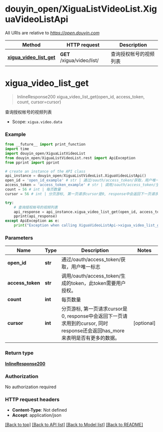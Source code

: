 # douyin_open/XiguaListVideoList.XiguaVideoListApi

All URIs are relative to *https://open.douyin.com*

Method | HTTP request | Description
------------- | ------------- | -------------
[**xigua_video_list_get**](XiguaVideoListApi.md#xigua_video_list_get) | **GET** /xigua/video/list/ | 查询授权帐号的视频列表

# **xigua_video_list_get**
> InlineResponse200 xigua_video_list_get(open_id, access_token, count, cursor=cursor)

查询授权帐号的视频列表

* Scope: `xigua.video.data` 

### Example
```python
from __future__ import print_function
import time
import douyin_open/XiguaListVideoList
from douyin_open/XiguaListVideoList.rest import ApiException
from pprint import pprint

# create an instance of the API class
api_instance = douyin_open/XiguaListVideoList.XiguaVideoListApi()
open_id = 'open_id_example' # str | 通过/oauth/access_token/获取，用户唯一标志
access_token = 'access_token_example' # str | 调用/oauth/access_token/生成的token，此token需要用户授权。
count = 56 # int | 每页数量
cursor = 56 # int | 分页游标, 第一页请求cursor是0, response中会返回下一页请求用到的cursor, 同时response还会返回has_more来表明是否有更多的数据。 (optional)

try:
    # 查询授权帐号的视频列表
    api_response = api_instance.xigua_video_list_get(open_id, access_token, count, cursor=cursor)
    pprint(api_response)
except ApiException as e:
    print("Exception when calling XiguaVideoListApi->xigua_video_list_get: %s\n" % e)
```

### Parameters

Name | Type | Description  | Notes
------------- | ------------- | ------------- | -------------
 **open_id** | **str**| 通过/oauth/access_token/获取，用户唯一标志 | 
 **access_token** | **str**| 调用/oauth/access_token/生成的token，此token需要用户授权。 | 
 **count** | **int**| 每页数量 | 
 **cursor** | **int**| 分页游标, 第一页请求cursor是0, response中会返回下一页请求用到的cursor, 同时response还会返回has_more来表明是否有更多的数据。 | [optional] 

### Return type

[**InlineResponse200**](InlineResponse200.md)

### Authorization

No authorization required

### HTTP request headers

 - **Content-Type**: Not defined
 - **Accept**: application/json

[[Back to top]](#) [[Back to API list]](../README.md#documentation-for-api-endpoints) [[Back to Model list]](../README.md#documentation-for-models) [[Back to README]](../README.md)

